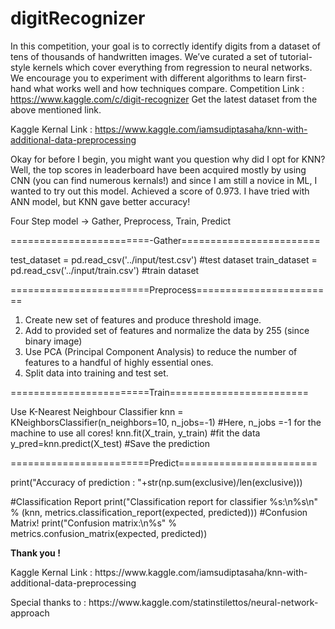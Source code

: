 # digitRecognizer
In this competition, your goal is to correctly identify digits from a dataset of tens of thousands of handwritten images. We’ve curated a set of tutorial-style kernels which cover everything from regression to neural networks. We encourage you to experiment with different algorithms to learn first-hand what works well and how techniques compare. 
Competition Link : https://www.kaggle.com/c/digit-recognizer
Get the latest dataset from the above mentioned link.


Kaggle Kernal Link : https://www.kaggle.com/iamsudiptasaha/knn-with-additional-data-preprocessing


<p>
Okay for before I begin, you might want you question why did I opt for KNN? 
Well, the top scores in leaderboard have been acquired mostly by using CNN (you can find numerous kernals!) 
and since I am still a novice in ML, I wanted to try out this model. Achieved a score of 0.973.
I have tried with ANN model, but KNN gave better accuracy!
</p>

<p>Four Step model -> Gather, Preprocess, Train, Predict</p>



========================-Gather========================

test_dataset  = pd.read_csv('../input/test.csv')  #test dataset
train_dataset = pd.read_csv('../input/train.csv') #train dataset



========================Preprocess========================



1. Create new set of features and produce threshold image.
2. Add to provided set of features and normalize the data by 255 (since binary image)
3. Use PCA (Principal Component Analysis) to reduce the number of features to a handful of highly essential ones.
4. Split data into training and test set.



========================Train========================



Use K-Nearest Neighbour Classifier 
knn = KNeighborsClassifier(n_neighbors=10, n_jobs=-1) #Here, n_jobs =-1 for the machine to use all cores!
knn.fit(X_train, y_train)   #fit the data
y_pred=knn.predict(X_test)  #Save the prediction



========================Predict========================



print("Accuracy of prediction : "+str(np.sum(exclusive)/len(exclusive)))

#Classification Report
print("Classification report for classifier %s:\n%s\n"
      % (knn, metrics.classification_report(expected, predicted)))
#Confusion Matrix!
print("Confusion matrix:\n%s" % metrics.confusion_matrix(expected, predicted))




<b>Thank you !</b>
<p>Kaggle Kernal Link : https://www.kaggle.com/iamsudiptasaha/knn-with-additional-data-preprocessing</p>
<p>Special thanks to : https://www.kaggle.com/statinstilettos/neural-network-approach</p>
